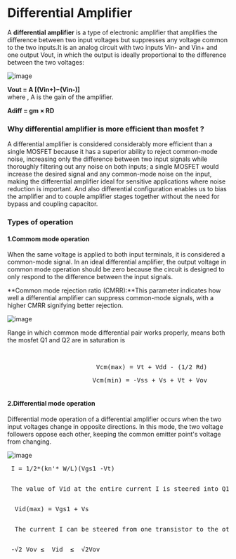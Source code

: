# Differential Amplifier

A **differential amplifier** is a type of electronic amplifier that amplifies the difference between two input voltages but suppresses any voltage common to the two inputs.It is an analog circuit with two inputs Vin- and Vin+ and one output Vout, in which the output is ideally proportional to the difference between the two voltages:

![image](https://github.com/user-attachments/assets/fbd3352d-99e1-4286-9137-79cd83cc1df4)

**Vout = A [(Vin+)−(Vin-)]**
<br>        where , A is the gain of the amplifier.

**Adiff = gm × RD**
 
### Why differential amplifier is more efficient than mosfet ?
A differential amplifier is considered considerably more efficient than a single MOSFET because it has a superior ability to reject common-mode noise, increasing only the difference between two input signals while thoroughly filtering out any noise on both inputs; a single MOSFET would increase the desired signal and any common-mode noise on the input, making the differential amplifier ideal for sensitive applications where noise reduction is important. And also differential configuration enables us to bias the amplifier and to couple amplifier stages together without the need for bypass and coupling capacitor.

### Types of operation
#### 1.Commom mode operation  
<p>When the same voltage is applied to both input terminals, it is considered a common-mode signal. In an ideal differential amplifier, the output voltage in common mode operation should be zero because the circuit is designed to only respond to the difference between the input signals. 
<p></p> **Common mode rejection ratio (CMRR):**This parameter indicates how well a differential amplifier can suppress common-mode signals, with a higher CMRR signifying better rejection. 

![image](https://github.com/user-attachments/assets/3ac461ca-54dd-4c0f-b0a6-cc3e90dc3a8d)

Range in which common mode differential pair works properly, means both the mosfet Q1 and Q2 are in saturation is 
<p></p><br>           <pre>                        Vcm(max) = Vt + Vdd - (1/2 Rd)
<p></p>                       Vcm(min) = -Vss + Vs + Vt + Vov


</pre>

#### 2.Differential mode operation 
<p>Differential mode operation of a differential amplifier occurs when the two input voltages change in opposite directions. In this mode, the two voltage followers oppose each other, keeping the common emitter point's voltage from changing. 
  
![image](https://github.com/user-attachments/assets/ed5f11f5-b8e6-4351-9220-c8effbf2b6d5)

 <p></p> <pre> I = 1/2*(kn'* W/L)(Vgs1 -Vt)
 </pre> 
 
 <p></p> <pre> The value of Vid at the entire current I is steered into Q1 is
 <p></p>  Vid(max) = Vgs1 + Vs
    </pre> 
    
 <p></p> <pre>  The current I can be steered from one transistor to the other by varying  Vid in the range 
 <p></p> -√2 Vov ≤  Vid  ≤  √2Vov
   </pre> 











